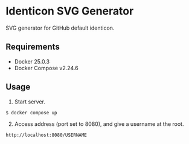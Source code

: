 # Identicon SVG Generator
SVG generator for GitHub default identicon.

## Requirements
- Docker 25.0.3
- Docker Compose v2.24.6

## Usage
1. Start server.
```shell
$ docker compose up
```

2. Access address (port set to 8080), and give a username at the root.
```
http://localhost:8080/USERNAME
```
